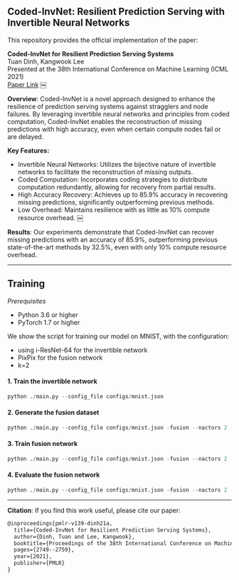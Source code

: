 ## Coded-InvNet: Resilient Prediction Serving with Invertible Neural Networks

This repository provides the official implementation of the paper:

**Coded-InvNet for Resilient Prediction Serving Systems** <br/>
Tuan Dinh, Kangwook Lee<br/>
Presented at the 38th International Conference on Machine Learning (ICML 2021)<br/>
[Paper Link](https://proceedings.mlr.press/v139/dinh21a.html) ￼

**Overview**: 
Coded-InvNet is a novel approach designed to enhance the resilience of prediction serving systems against stragglers and node failures. By leveraging invertible neural networks and principles from coded computation, Coded-InvNet enables the reconstruction of missing predictions with high accuracy, even when certain compute nodes fail or are delayed.

**Key Features:**
* Invertible Neural Networks: Utilizes the bijective nature of invertible networks to facilitate the reconstruction of missing outputs.
* Coded Computation: Incorporates coding strategies to distribute computation redundantly, allowing for recovery from partial results.
* High Accuracy Recovery: Achieves up to 85.9% accuracy in recovering missing predictions, significantly outperforming previous methods.
* Low Overhead: Maintains resilience with as little as 10% compute resource overhead. ￼

**Results**: Our experiments demonstrate that Coded-InvNet can recover missing predictions with an accuracy of 85.9%, outperforming previous state-of-the-art methods by 32.5%, even with only 10% compute resource overhead.

--- 
## Training 

*Prerequisites*
* Python 3.6 or higher
* PyTorch 1.7 or higher

We show the script for training our model on MNIST, with the configuration:
* using i-ResNet-64 for the invertible network
* PixPix for the fusion network
* k=2

#### 1. Train the invertible network
```py
python ./main.py --config_file configs/mnist.json
```

#### 2. Generate the fusion dataset 
```py
python ./main.py --config_file configs/mnist.json -fusion --nactors 2 -sample_fusion
```

#### 3. Train fusion network
```py
python ./main.py --config_file configs/mnist.json -fusion --nactors 2 
```

#### 4. Evaluate the fusion network
```py
python ./main.py --config_file configs/mnist.json -fusion --nactors 2 -test_fusion
```

---

**Citation**: If you find this work useful, please cite our paper:

```tex
@inproceedings{pmlr-v139-dinh21a,
  title={Coded-InvNet for Resilient Prediction Serving Systems},
  author={Dinh, Tuan and Lee, Kangwook},
  booktitle={Proceedings of the 38th International Conference on Machine Learning},
  pages={2749--2759},
  year={2021},
  publisher={PMLR}
}
```

